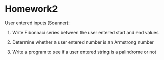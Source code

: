 # Homework2

User entered inputs (Scanner): 

1. Write Fibonnaci series between the user entered start and end values

2. Determine whether a user entered number is an Armstrong number

3. Write a program to see if a user entered string is a palindrome or not
